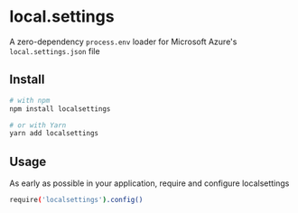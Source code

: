 # local.settings

A zero-dependency `process.env` loader for Microsoft Azure's `local.settings.json` file

## Install
```sh
# with npm
npm install localsettings

# or with Yarn
yarn add localsettings
```

## Usage
As early as possible in your application, require and configure localsettings

```sh
require('localsettings').config()
```


